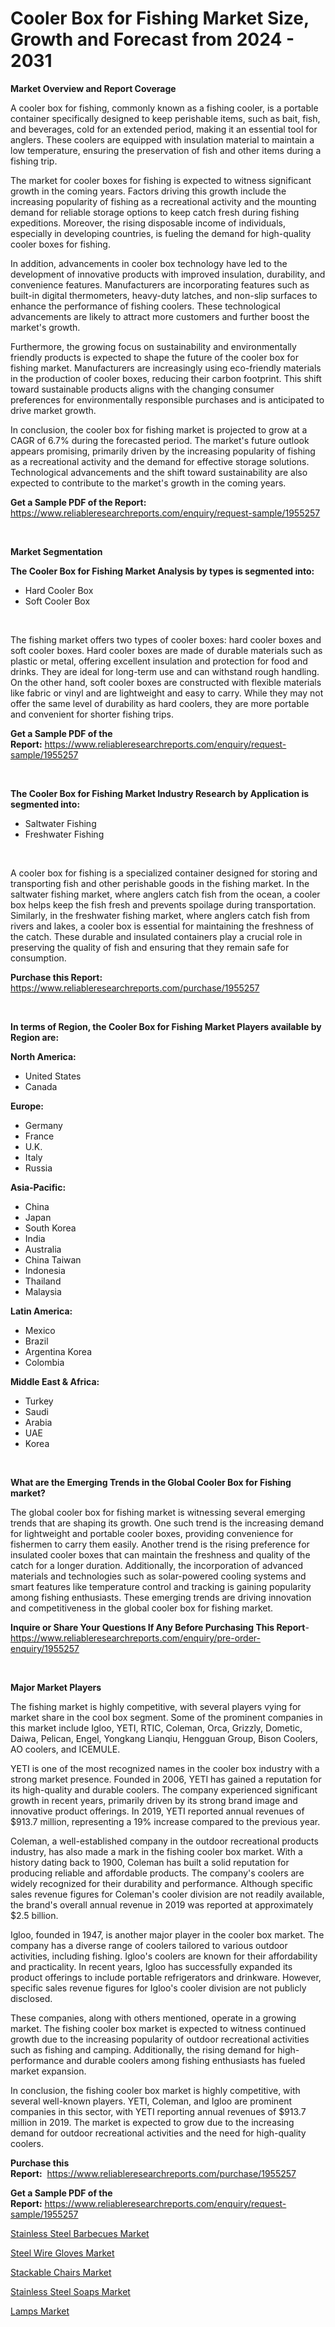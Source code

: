 <p><h1>Cooler Box for Fishing Market Size, Growth and Forecast from 2024 - 2031</h1></p><p><strong>Market Overview and Report Coverage</strong></p>
<p><p>A cooler box for fishing, commonly known as a fishing cooler, is a portable container specifically designed to keep perishable items, such as bait, fish, and beverages, cold for an extended period, making it an essential tool for anglers. These coolers are equipped with insulation material to maintain a low temperature, ensuring the preservation of fish and other items during a fishing trip.</p><p>The market for cooler boxes for fishing is expected to witness significant growth in the coming years. Factors driving this growth include the increasing popularity of fishing as a recreational activity and the mounting demand for reliable storage options to keep catch fresh during fishing expeditions. Moreover, the rising disposable income of individuals, especially in developing countries, is fueling the demand for high-quality cooler boxes for fishing.</p><p>In addition, advancements in cooler box technology have led to the development of innovative products with improved insulation, durability, and convenience features. Manufacturers are incorporating features such as built-in digital thermometers, heavy-duty latches, and non-slip surfaces to enhance the performance of fishing coolers. These technological advancements are likely to attract more customers and further boost the market's growth.</p><p>Furthermore, the growing focus on sustainability and environmentally friendly products is expected to shape the future of the cooler box for fishing market. Manufacturers are increasingly using eco-friendly materials in the production of cooler boxes, reducing their carbon footprint. This shift toward sustainable products aligns with the changing consumer preferences for environmentally responsible purchases and is anticipated to drive market growth.</p><p>In conclusion, the cooler box for fishing market is projected to grow at a CAGR of 6.7% during the forecasted period. The market's future outlook appears promising, primarily driven by the increasing popularity of fishing as a recreational activity and the demand for effective storage solutions. Technological advancements and the shift toward sustainability are also expected to contribute to the market's growth in the coming years.</p></p>
<p><strong>Get a Sample PDF of the Report:</strong> <a href="https://www.reliableresearchreports.com/enquiry/request-sample/1955257">https://www.reliableresearchreports.com/enquiry/request-sample/1955257</a></p>
<p>&nbsp;</p>
<p><strong>Market Segmentation</strong></p>
<p><strong>The Cooler Box for Fishing Market Analysis by types is segmented into:</strong></p>
<p><ul><li>Hard Cooler Box</li><li>Soft Cooler Box</li></ul></p>
<p>&nbsp;</p>
<p><p>The fishing market offers two types of cooler boxes: hard cooler boxes and soft cooler boxes. Hard cooler boxes are made of durable materials such as plastic or metal, offering excellent insulation and protection for food and drinks. They are ideal for long-term use and can withstand rough handling. On the other hand, soft cooler boxes are constructed with flexible materials like fabric or vinyl and are lightweight and easy to carry. While they may not offer the same level of durability as hard coolers, they are more portable and convenient for shorter fishing trips.</p></p>
<p><strong>Get a Sample PDF of the Report:</strong>&nbsp;<a href="https://www.reliableresearchreports.com/enquiry/request-sample/1955257">https://www.reliableresearchreports.com/enquiry/request-sample/1955257</a></p>
<p>&nbsp;</p>
<p><strong>The Cooler Box for Fishing Market Industry Research by Application is segmented into:</strong></p>
<p><ul><li>Saltwater Fishing</li><li>Freshwater Fishing</li></ul></p>
<p>&nbsp;</p>
<p><p>A cooler box for fishing is a specialized container designed for storing and transporting fish and other perishable goods in the fishing market. In the saltwater fishing market, where anglers catch fish from the ocean, a cooler box helps keep the fish fresh and prevents spoilage during transportation. Similarly, in the freshwater fishing market, where anglers catch fish from rivers and lakes, a cooler box is essential for maintaining the freshness of the catch. These durable and insulated containers play a crucial role in preserving the quality of fish and ensuring that they remain safe for consumption.</p></p>
<p><strong>Purchase this Report:</strong>&nbsp; <a href="https://www.reliableresearchreports.com/purchase/1955257">https://www.reliableresearchreports.com/purchase/1955257</a></p>
<p>&nbsp;</p>
<p><strong>In terms of Region, the Cooler Box for Fishing Market Players available by Region are:</strong></p>
<p>
    <p> <strong> North America: </strong>
        <ul>
            <li>United States</li>
            <li>Canada</li>
        </ul>
        </p> 
    <p> <strong> Europe: </strong>
        <ul>
            <li>Germany</li>
            <li>France</li>
            <li>U.K.</li>
            <li>Italy</li>
            <li>Russia</li>
        </ul>
        </p> 
    <p> <strong> Asia-Pacific: </strong>
        <ul>
            <li>China</li>
            <li>Japan</li>
            <li>South Korea</li>
            <li>India</li>
            <li>Australia</li>
            <li>China Taiwan</li>
            <li>Indonesia</li>
            <li>Thailand</li>
            <li>Malaysia</li>
        </ul>
        </p> 
    <p> <strong> Latin America: </strong>
        <ul>
            <li>Mexico</li>
            <li>Brazil</li>
            <li>Argentina Korea</li>
            <li>Colombia</li>
        </ul>
        </p> 
    <p> <strong> Middle East & Africa: </strong>
        <ul>
            <li>Turkey</li>
            <li>Saudi</li>
            <li>Arabia</li>
            <li>UAE</li>
            <li>Korea</li>
        </ul>
    </p>
    </p>
<p>&nbsp;</p>
<p><strong>What are the Emerging Trends in the Global Cooler Box for Fishing market?</strong></p>
<p><p>The global cooler box for fishing market is witnessing several emerging trends that are shaping its growth. One such trend is the increasing demand for lightweight and portable cooler boxes, providing convenience for fishermen to carry them easily. Another trend is the rising preference for insulated cooler boxes that can maintain the freshness and quality of the catch for a longer duration. Additionally, the incorporation of advanced materials and technologies such as solar-powered cooling systems and smart features like temperature control and tracking is gaining popularity among fishing enthusiasts. These emerging trends are driving innovation and competitiveness in the global cooler box for fishing market.</p></p>
<p><strong>Inquire or Share Your Questions If Any Before Purchasing This Report</strong>- <a href="https://www.reliableresearchreports.com/enquiry/pre-order-enquiry/1955257">https://www.reliableresearchreports.com/enquiry/pre-order-enquiry/1955257</a></p>
<p>&nbsp;</p>
<p><strong>Major Market Players</strong></p>
<p><p>The fishing market is highly competitive, with several players vying for market share in the cool box segment. Some of the prominent companies in this market include Igloo, YETI, RTIC, Coleman, Orca, Grizzly, Dometic, Daiwa, Pelican, Engel, Yongkang Lianqiu, Hengguan Group, Bison Coolers, AO coolers, and ICEMULE.</p><p>YETI is one of the most recognized names in the cooler box industry with a strong market presence. Founded in 2006, YETI has gained a reputation for its high-quality and durable coolers. The company experienced significant growth in recent years, primarily driven by its strong brand image and innovative product offerings. In 2019, YETI reported annual revenues of $913.7 million, representing a 19% increase compared to the previous year.</p><p>Coleman, a well-established company in the outdoor recreational products industry, has also made a mark in the fishing cooler box market. With a history dating back to 1900, Coleman has built a solid reputation for producing reliable and affordable products. The company's coolers are widely recognized for their durability and performance. Although specific sales revenue figures for Coleman's cooler division are not readily available, the brand's overall annual revenue in 2019 was reported at approximately $2.5 billion.</p><p>Igloo, founded in 1947, is another major player in the cooler box market. The company has a diverse range of coolers tailored to various outdoor activities, including fishing. Igloo's coolers are known for their affordability and practicality. In recent years, Igloo has successfully expanded its product offerings to include portable refrigerators and drinkware. However, specific sales revenue figures for Igloo's cooler division are not publicly disclosed.</p><p>These companies, along with others mentioned, operate in a growing market. The fishing cooler box market is expected to witness continued growth due to the increasing popularity of outdoor recreational activities such as fishing and camping. Additionally, the rising demand for high-performance and durable coolers among fishing enthusiasts has fueled market expansion.</p><p>In conclusion, the fishing cooler box market is highly competitive, with several well-known players. YETI, Coleman, and Igloo are prominent companies in this sector, with YETI reporting annual revenues of $913.7 million in 2019. The market is expected to grow due to the increasing demand for outdoor recreational activities and the need for high-quality coolers.</p></p>
<p><strong>Purchase this Report:</strong>&nbsp;&nbsp;<a href="https://www.reliableresearchreports.com/purchase/1955257">https://www.reliableresearchreports.com/purchase/1955257</a></p>
<p></p>
<p><strong>Get a Sample PDF of the Report:</strong>&nbsp;<a href="https://www.reliableresearchreports.com/enquiry/request-sample/1955257">https://www.reliableresearchreports.com/enquiry/request-sample/1955257</a></p>
<p><p><a href="https://github.com/WillieWoodard/Market-Research-Report-List-2/blob/main/stainless-steel-barbecues-market.md">Stainless Steel Barbecues Market</a></p><p><a href="https://github.com/ChiragRp1/Market-Research-Report-List-2/blob/main/steel-wire-gloves-market.md">Steel Wire Gloves Market</a></p><p><a href="https://github.com/PeterParrish5/Market-Research-Report-List-2/blob/main/stackable-chairs-market.md">Stackable Chairs Market</a></p><p><a href="https://github.com/BryceTownsendr/Market-Research-Report-List-2/blob/main/stainless-steel-soaps-market.md">Stainless Steel Soaps Market</a></p><p><a href="https://github.com/ChiragRP21/Market-Research-Report-List-2/blob/main/lamps-market.md">Lamps Market</a></p></p>